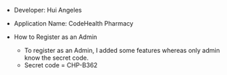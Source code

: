 - Developer: Hui Angeles
- Application Name: CodeHealth Pharmacy

- How to Register as an Admin
    - To register as an Admin, I added some features whereas only admin know the secret code.
    - Secret code = CHP-B362
